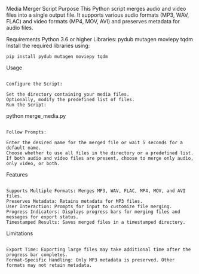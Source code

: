 


Media Merger Script
Purpose
This Python script merges audio and video files into a single output file. It supports various audio formats (MP3, WAV, FLAC) and video formats (MP4, MOV, AVI) and preserves metadata for audio files.

Requirements
Python 3.6 or higher
Libraries:
pydub
mutagen
moviepy
tqdm
Install the required libraries using:
```
pip install pydub mutagen moviepy tqdm
```

Usage
```

Configure the Script:

Set the directory containing your media files.
Optionally, modify the predefined list of files.
Run the Script:
```
python merge_media.py
```

Follow Prompts:

Enter the desired name for the merged file or wait 5 seconds for a default name.
Choose whether to use all files in the directory or a predefined list.
If both audio and video files are present, choose to merge only audio, only video, or both.
```
Features
```

Supports Multiple Formats: Merges MP3, WAV, FLAC, MP4, MOV, and AVI files.
Preserves Metadata: Retains metadata for MP3 files.
User Interaction: Prompts for input to customize file merging.
Progress Indicators: Displays progress bars for merging files and messages for export status.
Timestamped Results: Saves merged files in a timestamped directory.
```
Limitations
```

Export Time: Exporting large files may take additional time after the progress bar completes.
Format-Specific Handling: Only MP3 metadata is preserved. Other formats may not retain metadata.
```
